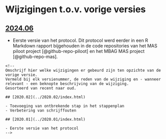 # Wijzigingen t.o.v. vorige versies

## [2024.06](../2024.06/index.html)

-   Eerste versie van het protocol. Dit protocol werd eerder in een R Markdown rapport bijgehouden in de code repositories van het MAS piloot project [@github-repo-piloot] en het MBAG MAS project [@github-repo-mas].

```{=html}
<!--
Omschrijf hier welke wijzigingen er gebeurd zijn ten opzichte van de vorige versie. 
Vermeld bij elk versienummer, de reden van de wijziging en - wanneer relevant - een beknopte beschrijving van de wijziging.
Gesorteerd van recent naar oud. 

## [2020.02](../2020.02/index.html)

- Toevoeging van ontbrekende stap in het stappenplan
- Verbetering van schrijffouten

## [2020.01](../2020.01/index.html)

- Eerste versie van het protocol
-->
```
